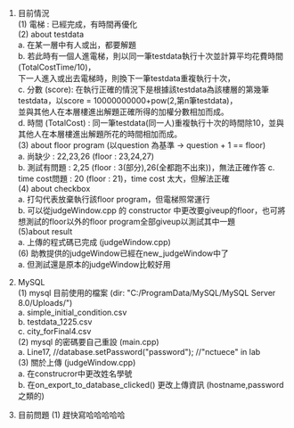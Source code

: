 
1. 目前情況  
  (1) 電梯 : 已經完成，有時間再優化  
  (2) about testdata  
    a. 在某一層中有人或出，都要解題  
    b. 若此時有一個人進電梯，則以同一筆testdata執行十次並計算平均花費時間 (TotalCostTime/10)，  
    下一人進入或出去電梯時，則換下一筆testdata重複執行十次，  
    c. 分數 (score): 在執行正確的情況下是根據該testdata為該樓層的第幾筆testdata，以score = 10000000000+pow(2,第n筆testdata)，  
    並與其他人在本層樓進出解題正確所得的加權分數相加而成。   
    d. 時間 (TotalCost) : 同一筆testdata(同一人)重複執行十次的時間除10，並與其他人在本層樓進出解題所花的時間相加而成。  
  (3) about floor program (以question 為基準 -> question + 1 == floor)  
    a. 尚缺少 : 22,23,26 (floor : 23,24,27)  
    b. 測試有問題 : 2,25 (floor : 3(部分),26(全都跑不出來))，無法正確作答 
    c. time cost問題 : 20 (floor : 21)，time cost 太大，但解法正確  
  (4) about checkbox  
    a. 打勾代表放棄執行該floor program，但電梯照常運行  
    b. 可以從judgeWindow.cpp 的 constructor 中更改要giveup的floor，也可將想測試的floor以外的floor program全部giveup以測試其中一題  
  (5)about result  
    a. 上傳的程式碼已完成 (judgeWindow.cpp)  
  (6) 助教提供的judgeWindow已經在new_judgeWindow中了  
    a. 但測試還是原本的judgeWindow比較好用  
    
2. MySQL  
  (1) mysql 目前使用的檔案 (dir: "C:/ProgramData/MySQL/MySQL Server 8.0/Uploads/")    
    a. simple_initial_condition.csv  
    b. testdata_1225.csv  
    c. city_forFinal4.csv  
  (2) mysql 的密碼要自己重設 (main.cpp)  
    a. Line17, //database.setPassword("password"); //"nctuece" in lab  
  (3) 關於上傳 (judgeWindow.cpp)  
    a. 在construcror中更改姓名學號  
    b. 在on_export_to_database_clicked()
       更改上傳資訊 (hostname,password之類的)
       
3. 目前問題
  (1) 趕快寫哈哈哈哈哈

